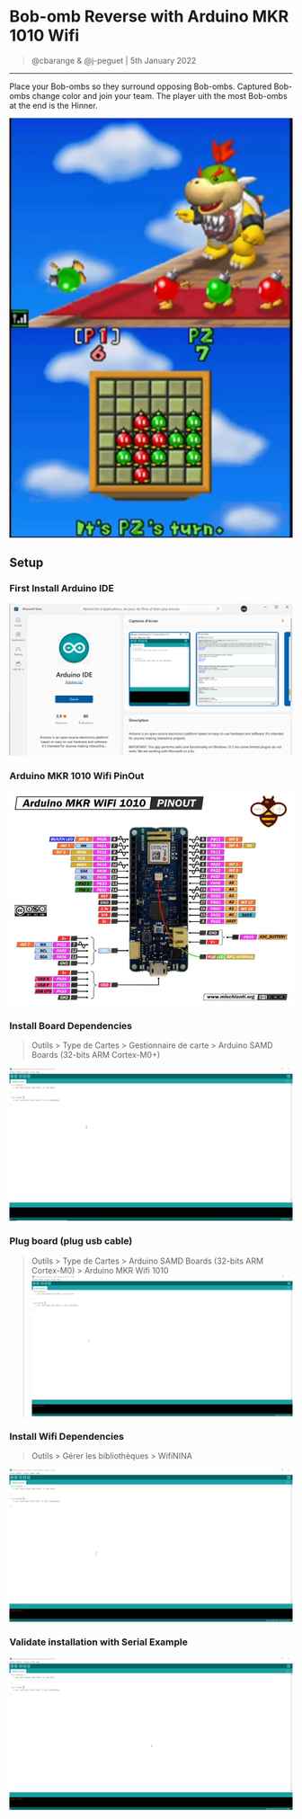 # Bob-omb Reverse with Arduino MKR 1010 Wifi
> @cbarange & @j-peguet | 5th January 2022
---

Place your Bob-ombs so they surround opposing Bob-ombs. Captured Bob-ombs change color and join your team. The player uith the most Bob-ombs at the end is the Hinner.

![](image/bob_omb_nintendo_screenshoot.PNG)


## Setup

### First Install Arduino IDE

![](image/arduino_ide_install.PNG)

### Arduino MKR 1010 Wifi PinOut

![](image/arduino_mkr_1010_wifi_pinout.jpg)

### Install Board Dependencies

> Outils > Type de Cartes > Gestionnaire de carte > Arduino SAMD Boards (32-bits ARM Cortex-M0+)

![](image/install_aduino_samp_cortex_m0.gif)

### Plug board (plug usb cable)

> Outils > Type de Cartes > Arduino SAMD Boards (32-bits ARM Cortex-M0) > Arduino MKR Wifi 1010
![](image/plug_board_config_ide.gif)

### Install Wifi Dependencies

> Outils > Gérer les bibliothèques > WifiNINA

![](image/install_wifinina.gif)

### Validate installation with Serial Example

![](image/validate_installation_example.gif)